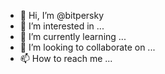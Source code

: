 - 👋 Hi, I’m @bitpersky
- 👀 I’m interested in ...
- 🌱 I’m currently learning ...
- 💞️ I’m looking to collaborate on ...
- 📫 How to reach me ...

<!---
bitpersky/bitpersky is a ✨ special ✨ repository because its `README.md` (this file) appears on your GitHub profile.
You can click the Preview link to take a look at your changes.
--->
